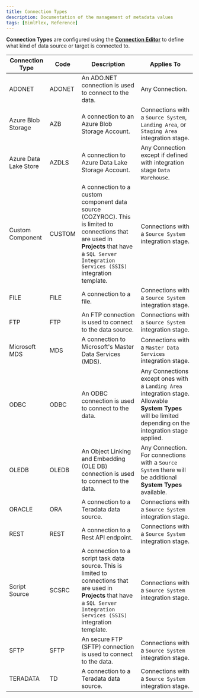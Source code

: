 ```yaml
---
title: Connection Types
description: Documentation of the management of metadata values
tags: [BimlFlex, Reference]
---
```

<!--
Connection Types
Header not included because it is used in different ways
-->
**Connection Types** are configured using the [**Connection Editor**](../../metadata-editors/connection-editor) to define what kind of data source or target is connected to.

| Connection Type     | Code | Description | Applies To |
| ------------------- | ---- | ----------- | ---------- |
| ADONET                | ADONET | An ADO.NET connection is used to connect to the data.                                  | Any Connection.|
| Azure Blob Storage    | AZB    | A connection to an Azure Blob Storage Account.                                         | Connections with a `Source System`, `Landing Area`, or `Staging Area` integration stage.|
| Azure Data Lake Store | AZDLS  | A connection to Azure Data Lake Storage Account.                                       | Any Connection except if defined with integration stage `Data Warehouse`.|
| Custom Component      | CUSTOM | A connection to a custom component data source (COZYROC). This is limited to connections that are used in **Projects** that have a `SQL Server Integration Services (SSIS)` integration template. | Connections with a `Source System` integration stage. |
| FILE                  | FILE   | A connection to a file.                                                                | Connections with a `Source System` integration stage. |
| FTP                   | FTP    | An FTP connection is used to connect to the data source.                               | Connections with a `Source System` integration stage.|
| Microsoft MDS         | MDS    | A connection to Microsoft's Master Data Services (MDS).                                | Connections with a `Master Data Services` integration stage.|
| ODBC                  | ODBC   | An ODBC connection is used to connect to the data.                                     | Any Connections except ones with a `Landing Area` integration stage. Allowable **System Types** will be limited depending on the integration stage applied.|
| OLEDB                 | OLEDB  | An Object Linking and Embedding (OLE DB) connection is used to connect to the data.    | Any Connection. For connections with a `Source System` there will be additional **System Types** available.|
| ORACLE                | ORA    | A connection to a Teradata data source.                                                | Connections with a `Source System` integration stage.|
| REST                  | REST   | A connection to a Rest API endpoint.                                                   | Connections with a `Source System` integration stage.|
| Script Source         | SCSRC  | A connection to a script task data source. This is limited to connections that are used in **Projects** that have a `SQL Server Integration Services (SSIS)` integration template. | Connections with a `Source System` integration stage. |
| SFTP                  | SFTP   | An secure FTP (SFTP) connection is used to connect to the data.                        | Connections with a `Source System` integration stage.|
| TERADATA              | TD     | A connection to a Teradata data source.                                                | Connections with a `Source System` integration stage.|
